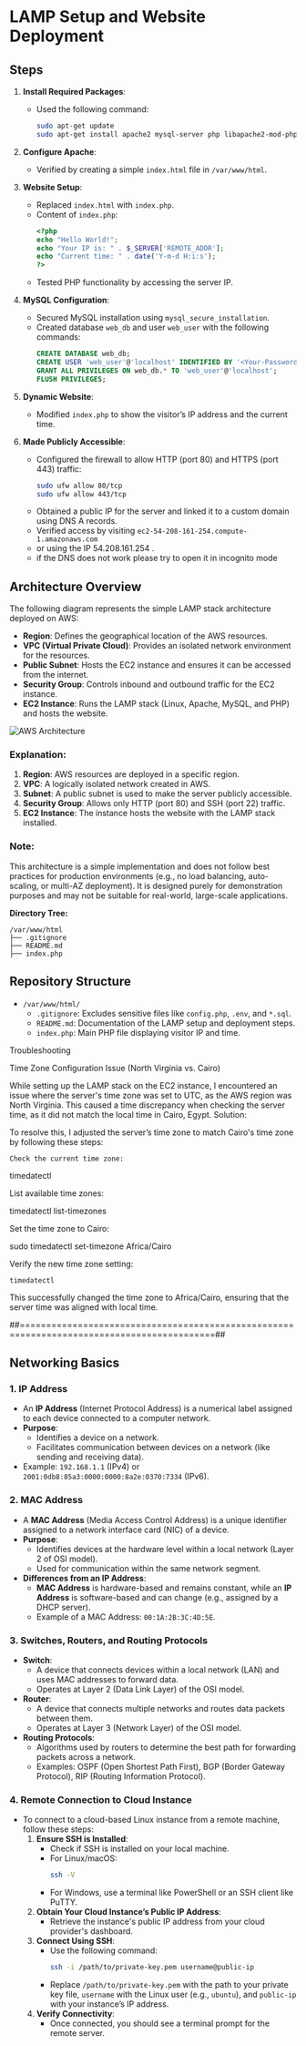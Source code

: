 # LAMP Setup and Website Deployment

## Steps

1. **Install Required Packages**:
    - Used the following command:
      ```bash
      sudo apt-get update
      sudo apt-get install apache2 mysql-server php libapache2-mod-php php-mysql
      ```

2. **Configure Apache**:
    - Verified by creating a simple `index.html` file in `/var/www/html`.

3. **Website Setup**:
    - Replaced `index.html` with `index.php`.
    - Content of `index.php`:
      ```php
      <?php
      echo "Hello World!";
      echo "Your IP is: " . $_SERVER['REMOTE_ADDR'];
      echo "Current time: " . date('Y-m-d H:i:s');
      ?>
      ```
    - Tested PHP functionality by accessing the server IP.

4. **MySQL Configuration**:
    - Secured MySQL installation using `mysql_secure_installation`.
    - Created database `web_db` and user `web_user` with the following commands:
      ```sql
      CREATE DATABASE web_db;
      CREATE USER 'web_user'@'localhost' IDENTIFIED BY '<Your-Password-Here>';  
      GRANT ALL PRIVILEGES ON web_db.* TO 'web_user'@'localhost';
      FLUSH PRIVILEGES;
      ```

5. **Dynamic Website**:
    - Modified `index.php` to show the visitor’s IP address and the current time.

6. **Made Publicly Accessible**:
    - Configured the firewall to allow HTTP (port 80) and HTTPS (port 443) traffic:
      ```bash
      sudo ufw allow 80/tcp
      sudo ufw allow 443/tcp
      ```
    - Obtained a public IP for the server and linked it to a custom domain using DNS A records.
    - Verified access by visiting `ec2-54-208-161-254.compute-1.amazonaws.com`
    - or using the IP  54.208.161.254 .
    - if the DNS does not work please try to open it in incognito mode


## Architecture Overview

The following diagram represents the simple LAMP stack architecture deployed on AWS:

- **Region**: Defines the geographical location of the AWS resources.
- **VPC (Virtual Private Cloud)**: Provides an isolated network environment for the resources.
- **Public Subnet**: Hosts the EC2 instance and ensures it can be accessed from the internet.
- **Security Group**: Controls inbound and outbound traffic for the EC2 instance.
- **EC2 Instance**: Runs the LAMP stack (Linux, Apache, MySQL, and PHP) and hosts the website.

![AWS Architecture](aws-architecture.jpeg)


### Explanation:
1. **Region**: AWS resources are deployed in a specific region.
2. **VPC**: A logically isolated network created in AWS.
3. **Subnet**: A public subnet is used to make the server publicly accessible.
4. **Security Group**: Allows only HTTP (port 80) and SSH (port 22) traffic.
5. **EC2 Instance**: The instance hosts the website with the LAMP stack installed.

### Note:
This architecture is a simple implementation and does not follow best practices for production environments (e.g., no load balancing, auto-scaling, or multi-AZ deployment). It is designed purely for demonstration purposes and may not be suitable for real-world, large-scale applications.




**Directory Tree:**
```plaintext
/var/www/html
├── .gitignore
├── README.md
├── index.php
```

## Repository Structure
- `/var/www/html/`
  - `.gitignore`: Excludes sensitive files like `config.php`, `.env`, and `*.sql`.
  - `README.md`: Documentation of the LAMP setup and deployment steps.
  - `index.php`: Main PHP file displaying visitor IP and time.



Troubleshooting


Time Zone Configuration Issue (North Virginia vs. Cairo)

While setting up the LAMP stack on the EC2 instance, I encountered an issue where the server's time zone was set to UTC, as the AWS region was North Virginia. This caused a time discrepancy when checking the server time, as it did not match the local time in Cairo, Egypt.
Solution:

To resolve this, I adjusted the server’s time zone to match Cairo's time zone by following these steps:

    Check the current time zone:

timedatectl

List available time zones:

timedatectl list-timezones

Set the time zone to Cairo:

sudo timedatectl set-timezone Africa/Cairo

Verify the new time zone setting:

    timedatectl

This successfully changed the time zone to Africa/Cairo, ensuring that the server time was aligned with local time.


##===========================================================================================##

## Networking Basics

### 1. IP Address
- An **IP Address** (Internet Protocol Address) is a numerical label assigned to each device connected to a computer network.
- **Purpose**:
  - Identifies a device on a network.
  - Facilitates communication between devices on a network (like sending and receiving data).
- Example: `192.168.1.1` (IPv4) or `2001:0db8:85a3:0000:0000:8a2e:0370:7334` (IPv6).

### 2. MAC Address
- A **MAC Address** (Media Access Control Address) is a unique identifier assigned to a network interface card (NIC) of a device.
- **Purpose**:
  - Identifies devices at the hardware level within a local network (Layer 2 of OSI model).
  - Used for communication within the same network segment.
- **Differences from an IP Address**:
  - **MAC Address** is hardware-based and remains constant, while an **IP Address** is software-based and can change (e.g., assigned by a DHCP server).
  - Example of a MAC Address: `00:1A:2B:3C:4D:5E`.

### 3. Switches, Routers, and Routing Protocols
- **Switch**:
  - A device that connects devices within a local network (LAN) and uses MAC addresses to forward data.
  - Operates at Layer 2 (Data Link Layer) of the OSI model.
- **Router**:
  - A device that connects multiple networks and routes data packets between them.
  - Operates at Layer 3 (Network Layer) of the OSI model.
- **Routing Protocols**:
  - Algorithms used by routers to determine the best path for forwarding packets across a network.
  - Examples: OSPF (Open Shortest Path First), BGP (Border Gateway Protocol), RIP (Routing Information Protocol).

### 4. Remote Connection to Cloud Instance
- To connect to a cloud-based Linux instance from a remote machine, follow these steps:
  1. **Ensure SSH is Installed**:
     - Check if SSH is installed on your local machine.
     - For Linux/macOS:
       ```bash
       ssh -V
       ```
     - For Windows, use a terminal like PowerShell or an SSH client like PuTTY.
  2. **Obtain Your Cloud Instance’s Public IP Address**:
     - Retrieve the instance's public IP address from your cloud provider's dashboard.
  3. **Connect Using SSH**:
     - Use the following command:
       ```bash
       ssh -i /path/to/private-key.pem username@public-ip
       ```
     - Replace `/path/to/private-key.pem` with the path to your private key file, `username` with the Linux user (e.g., `ubuntu`), and `public-ip` with your instance’s IP address.
  4. **Verify Connectivity**:
     - Once connected, you should see a terminal prompt for the remote server.


